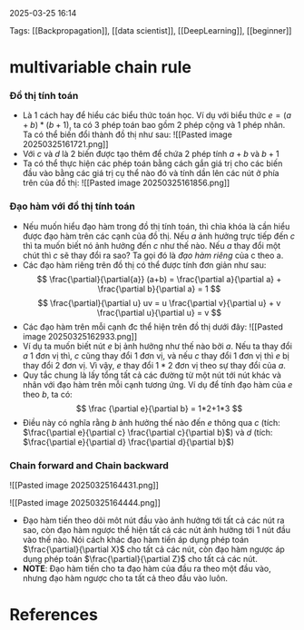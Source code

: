 2025-03-25 16:14


Tags: [[Backpropagation]], [[data scientist]], [[DeepLearning]], [[beginner]]

# multivariable chain rule
### Đồ thị tính toán
- Là 1 cách hay để hiểu các biểu thức toán học. Ví dụ với biểu thức $e = (a+b)*(b+1)$, ta có 3 phép toán bao gồm 2 phép cộng và 1 phép nhân. Ta có thể biến đổi thành đồ thị như sau:
![[Pasted image 20250325161721.png]]
- Với $c$ và $d$ là 2 biến được tạo thêm để chứa 2 phép tính $a+b$ và $b+1$
- Ta có thể thực hiện các phép toán bằng cách gắn giá trị cho các biến đầu vào bằng các giá trị cụ thể nào đó và tính dần lên các nút ở phía trên của đồ thị:
![[Pasted image 20250325161856.png]]
### Đạo hàm với đồ thị tính toán
- Nếu muốn hiểu đạo hàm trong đồ thị tính toán, thì chìa khóa là cần hiểu được đạo hàm trên các cạnh của đồ thị. Nếu $a$ ảnh hưởng trực tiếp đến $c$ thì ta muốn biết nó ảnh hưởng đến $c$ như thế nào. Nếu $a$ thay đổi một chút thì $c$ sẽ thay đổi ra sao? Ta gọi đó là *đạo hàm riêng* của c theo a.
- Các đạo hàm riêng trên đồ thị có thể được tính đơn giản như sau:
$$ \frac{\partial}{\partial{a}} (a+b) = \frac{\partial a}{\partial a} + \frac{\partial b}{\partial a} = 1
$$
$$
\frac{\partial}{\partial u} uv = u \frac{\partial v}{\partial u} + v \frac{\partial u}{\partial u} = v
$$
- Các đạo hàm trên mỗi cạnh đc thể hiện trên đồ thị dưới đây:
![[Pasted image 20250325162933.png]]
- Ví dụ ta muốn biết nút $e$ bị ảnh hưởng như thế nào bởi $a$. Nếu ta thay đổi $a$ 1 đơn vị thì, $c$ cũng thay đổi 1 đơn vị, và nếu $c$ thay đổi 1 đơn vị thì $e$ bị thay đổi 2 đơn vị. Vì vậy, $e$ thay đổi $1*2$ đơn vị theo sự thay đổi của $a$.
- Quy tắc chung là lấy tổng tất cả các đường từ một nút tới nút khác và nhân với đạo hàm trên mỗi cạnh tương ứng. Ví dụ để tính đạo hàm của $e$ theo $b$, ta có:
$$
\frac {\partial e}{\partial b} = 1*2+1*3
$$
- Điều này có nghĩa rằng $b$ ảnh hưởng thế nào đến $e$ thông qua $c$ (tích: $\frac{\partial e}{\partial c} \frac{\partial c}{\partial b}$) và $d$ (tích: $\frac{\partial e}{\partial d} \frac{\partial d}{\partial b}$)
### Chain forward and Chain backward
![[Pasted image 20250325164431.png]]

![[Pasted image 20250325164444.png]]
- Đạo hàm tiến theo dõi môt nút đầu vào ảnh hưởng tới tất cả các nút ra sao, còn đạo hàm ngược thể hiện tất cả các nút ảnh hưởng tới 1 nút đầu vào thế nào. Nói cách khác đạo hàm tiến áp dụng phép toán $\frac{\partial}{\partial X}$ cho tất cả các nút, còn đạo hàm ngược áp dụng phép toán $\frac{\partial}{\partial Z}$ cho tất cả các nút.
- **NOTE**: Đạo hàm tiến cho ta đạo hàm của đầu ra theo một đầu vào, nhưng đạo hàm ngược cho ta tất cả theo đầu vào luôn.
# References
